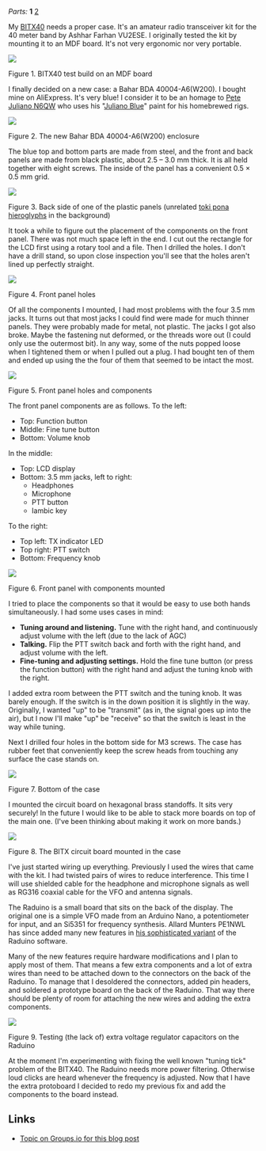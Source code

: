 <i>Parts:</i> <b>1</b> <a href="/2023/06/26/finishing-the-bitx40-case/">2</a>

My [BITX40][BITX40] needs a proper case. It's an amateur radio transceiver kit
for the 40 meter band by Ashhar Farhan VU2ESE. I originally tested the kit by
mounting it to an MDF board. It's not very ergonomic nor very portable.

[BITX40]: https://www.hfsignals.com/index.php/bitx40/ "BITX40 Website"

<div class="figure">
  <p><a href="files/al_fresco.jpg"><img src="files/al_fresco_thumbnail.jpg"></a></p>
  <p>Figure 1. BITX40 test build on an MDF board</p>
</div>

I finally decided on a new case: a Bahar BDA 40004-A6(W200). I bought mine on
AliExpress. It's very blue! I consider it to be an homage to [Pete Juliano
N6QW][N6QW] who uses his "[Juliano Blue][blue]" paint for his homebrewed rigs.

[N6QW]: https://www.n6qw.com/Bitx40.html "The Bitx40 Project as built by N6QW"
[blue]: https://www.n6qw.com/Images/Bitx40/20161211_175811.jpg "Example of Juliano Blue"

<div class="figure">
  <p><a href="files/BDA-40004-A6W200-1-705x705.jpg"><img src="files/BDA-40004-A6W200-1-705x705_thumbnail.jpg"></a></p>
  <p>Figure 2. The new Bahar BDA 40004-A6(W200) enclosure</p>
</div>

The blue top and bottom parts are made from steel, and the front and back panels
are made from black plastic, about 2.5 – 3.0 mm thick. It is all held together
with eight screws. The inside of the panel has a convenient 0.5 × 0.5 mm grid.

<div class="figure">
  <p><a href="files/panel_back.jpg"><img src="files/panel_back_thumbnail.jpg"></a></p>
  <p>Figure 3. Back side of one of the plastic panels (unrelated <a href="https://tokipona.org/">toki pona hieroglyphs</a> in the background)</p>
</div>

It took a while to figure out the placement of the components on the front
panel. There was not much space left in the end. I cut out the rectangle for the
LCD first using a rotary tool and a file. Then I drilled the holes. I don't have
a drill stand, so upon close inspection you'll see that the holes aren't lined
up perfectly straight.

<div class="figure">
  <p><a href="files/front_panel_holes.jpg"><img src="files/front_panel_holes_thumbnail.jpg"></a></p>
  <p>Figure 4. Front panel holes</p>
</div>

Of all the components I mounted, I had most problems with the four 3.5 mm jacks.
It turns out that most jacks I could find were made for much thinner panels.
They were probably made for metal, not plastic. The jacks I got also broke.
Maybe the fastening nut deformed, or the threads wore out (I could only use the
outermost bit). In any way, some of the nuts popped loose when I tightened them
or when I pulled out a plug. I had bought ten of them and ended up using the the
four of them that seemed to be intact the most.

<div class="figure">
  <p><a href="files/front_panel_holes_and_components.jpg"><img src="files/front_panel_holes_and_components_thumbnail.jpg"></a></p>
  <p>Figure 5. Front panel holes and components</p>
</div>

The front panel components are as follows. To the left:

* Top: Function button
* Middle: Fine tune button
* Bottom: Volume knob

In the middle:

* Top: LCD display
* Bottom: 3.5 mm jacks, left to right:
  * Headphones
  * Microphone
  * PTT button
  * Iambic key

To the right:

* Top left: TX indicator LED
* Top right: PTT switch
* Bottom: Frequency knob

<div class="figure">
  <p><a href="files/mounted_front_panel.jpg"><img src="files/mounted_front_panel_thumbnail.jpg"></a></p>
  <p>Figure 6. Front panel with components mounted</p>
</div>

I tried to place the components so that it would be easy to use both hands
simultaneously. I had some uses cases in mind:

* **Tuning around and listening.** Tune with the right hand, and continuously
  adjust volume with the left (due to the lack of AGC)
* **Talking.** Flip the PTT switch back and forth with the right hand, and
  adjust volume with the left.
* **Fine-tuning and adjusting settings.** Hold the fine tune button (or press
  the function button) with the right hand and adjust the tuning knob with the
  right.

I added extra room between the PTT switch and the tuning knob. It was barely
enough. If the switch is in the down position it is slightly in the way.
Originally, I wanted "up" to be "transmit" (as in, the signal goes up into the
air), but I now I'll make "up" be "receive" so that the switch is least in the
way while tuning.

<!--div class="figure">
  <p><a href="files/mounted_front_panel_back.jpg"><img src="files/mounted_front_panel_back_thumbnail.jpg"></a></p>
  <p>Figure X. FIXME</p>
</div-->

Next I drilled four holes in the bottom side for M3 screws. The case has rubber
feet that conveniently keep the screw heads from touching any surface the case
stands on.

<div class="figure">
  <p><a href="files/underneath.jpg"><img src="files/underneath_thumbnail.jpg"></a></p>
  <p>Figure 7. Bottom of the case</p>
</div>

I mounted the circuit board on hexagonal brass standoffs. It sits very securely!
In the future I would like to be able to stack more boards on top of the main
one. (I've been thinking about making it work on more bands.)

<div class="figure">
  <p><a href="files/mounted_pcb.jpg"><img src="files/mounted_pcb_thumbnail.jpg"></a></p>
  <p>Figure 8. The BITX circuit board mounted in the case</p>
</div>

I've just started wiring up everything. Previously I used the wires that came
with the kit. I had twisted pairs of wires to reduce interference. This time I
will use shielded cable for the headphone and microphone signals as well as
RG316 coaxial cable for the VFO and antenna signals.

The Raduino is a small board that sits on the back of the display. The original
one is a simple VFO made from an Arduino Nano, a potentiometer for input, and an
Si5351 for frequency synthesis. Allard Munters PE1NWL has since added many new
features in [his sophisticated variant][amunters] of the Raduino software.

[amunters]: https://github.com/amunters/bitx40 "BITX40 sketch for Raduino by Allard Munters PE1NWL"

Many of the new features require hardware modifications and I plan to apply most
of them. That means a few extra components and a lot of extra wires than need to
be attached down to the connectors on the back of the Raduino. To manage that I
desoldered the connectors, added pin headers, and soldered a prototype board on
the back of the Raduino. That way there should be plenty of room for attaching
the new wires and adding the extra components.

<div class="figure">
  <p><a href="files/testing.jpg"><img src="files/testing_thumbnail.jpg"></a></p>
  <p>Figure 9. Testing (the lack of) extra voltage regulator capacitors on the Raduino</p>
</div>

At the moment I'm experimenting with fixing the well known "tuning tick" problem
of the BITX40. The Raduino needs more power filtering. Otherwise loud clicks are
heard whenever the frequency is adjusted. Now that I have the extra protoboard I
decided to redo my previous fix and add the components to the board instead.

## Links

* [Topic on Groups.io for this blog post](https://groups.io/g/BITX20/topic/97590084)
